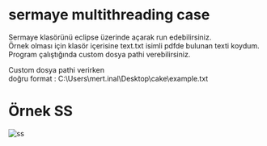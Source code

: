 # sermaye multithreading case

Sermaye klasörünü eclipse üzerinde açarak run edebilirsiniz.<br>
Örnek olması için klasör içerisine text.txt isimli pdfde bulunan texti koydum.<br>
Program çalıştığında custom dosya pathi verebilirsiniz.<br>

Custom dosya pathi verirken <br>
doğru format : C:\Users\mert.inal\Desktop\cake\example.txt<br>


# Örnek SS
![ss](https://user-images.githubusercontent.com/6937664/194864190-d1244bb8-e3af-43ce-9be0-df3acab2abf4.PNG)
